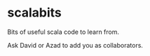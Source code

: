 scalabits
=========

Bits of useful scala code to learn from.

Ask David or Azad to add you as collaborators.
